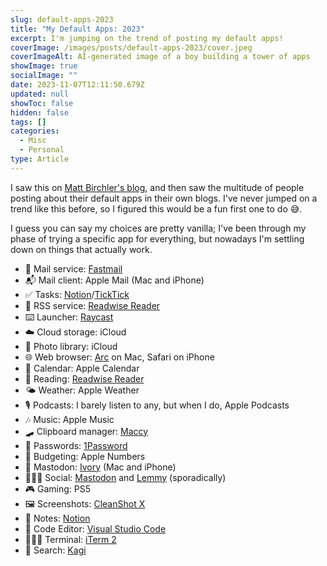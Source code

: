 ```yaml
---
slug: default-apps-2023
title: "My Default Apps: 2023"
excerpt: I'm jumping on the trend of posting my default apps!
coverImage: /images/posts/default-apps-2023/cover.jpeg
coverImageAlt: AI-generated image of a boy building a tower of apps
showImage: true
socialImage: ""
date: 2023-11-07T12:11:50.679Z
updated: null
showToc: false
hidden: false
tags: []
categories:
  - Misc
  - Personal
type: Article
---
```


I saw this on [Matt Birchler's blog](https://birchtree.me/blog/my-default-apps-at-the-end-of-2023/), and then saw the multitude of people posting about their default apps in their own blogs. I've never jumped on a trend like this before, so I figured this would be a fun first one to do 😅.

I guess you can say my choices are pretty vanilla; I've been through my phase of trying a specific app for everything, but nowadays I'm settling down on things that actually work.

- 📧 Mail service: [Fastmail](https://fastmail.com)
- 📬 Mail client: Apple Mail (Mac and iPhone)
- ✅ Tasks: [Notion](https://notion.so)/[TickTick](https://ticktick.com/)
- 📰 RSS service: [Readwise Reader](https://readwise.io/read)
- ⌨️ Launcher: [Raycast](https://www.raycast.com/)
- ☁️ Cloud storage: iCloud
- 🌅 Photo library: iCloud
- 🌐 Web browser: [Arc](https://arc.net/) on Mac, Safari on iPhone
- 📆 Calendar: Apple Calendar
- 📖 Reading: [Readwise Reader](https://readwise.io/read)
- 🌤️ Weather: Apple Weather
- 🎙️ Podcasts: I barely listen to any, but when I do, Apple Podcasts
- 🎶 Music: Apple Music
- 🛹 Clipboard manager: [Maccy](https://maccy.app/)
- 🔐 Passwords: [1Password](https://1password.com/)
- 💸 Budgeting: Apple Numbers
- 🐘 Mastodon: [Ivory](https://tapbots.com/ivory/) (Mac and iPhone)
- 💁🏻‍♂️ Social: [Mastodon](https://joinmastodon.org/) and [Lemmy](https://join-lemmy.org/) (sporadically)
- 🎮 Gaming: PS5
- 🖼️ Screenshots: [CleanShot X](https://cleanshot.com/)
- 📝 Notes: [Notion](https://notion.so)
- 🧮 Code Editor: [Visual Studio Code](https://code.visualstudio.com/)
- 👨🏻‍💻 Terminal: [iTerm 2](https://iterm2.com/)
- 🔎 Search: [Kagi](https://kagi.com)